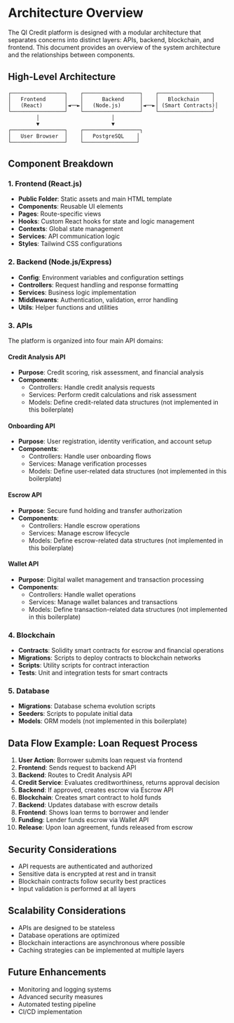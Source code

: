 # Architecture Overview

The QI Credit platform is designed with a modular architecture that separates concerns into distinct layers: APIs, backend, blockchain, and frontend. This document provides an overview of the system architecture and the relationships between components.

## High-Level Architecture

```
┌─────────────────┐    ┌──────────────────┐    ┌─────────────────┐
│   Frontend      │    │      Backend     │    │   Blockchain    │
│   (React)       │◄──►│   (Node.js)      │◄──►│ (Smart Contracts)│
└─────────────────┘    └──────────────────┘    └─────────────────┘
         │                       │
         ▼                       ▼
┌─────────────────┐    ┌──────────────────┐
│   User Browser  │    │   PostgreSQL    │
└─────────────────┘    └─────────────────┘
```

## Component Breakdown

### 1. Frontend (React.js)
- **Public Folder**: Static assets and main HTML template
- **Components**: Reusable UI elements
- **Pages**: Route-specific views
- **Hooks**: Custom React hooks for state and logic management
- **Contexts**: Global state management
- **Services**: API communication logic
- **Styles**: Tailwind CSS configurations

### 2. Backend (Node.js/Express)
- **Config**: Environment variables and configuration settings
- **Controllers**: Request handling and response formatting
- **Services**: Business logic implementation
- **Middlewares**: Authentication, validation, error handling
- **Utils**: Helper functions and utilities

### 3. APIs
The platform is organized into four main API domains:

#### Credit Analysis API
- **Purpose**: Credit scoring, risk assessment, and financial analysis
- **Components**: 
  - Controllers: Handle credit analysis requests
  - Services: Perform credit calculations and risk assessment
  - Models: Define credit-related data structures (not implemented in this boilerplate)

#### Onboarding API
- **Purpose**: User registration, identity verification, and account setup
- **Components**:
  - Controllers: Handle user onboarding flows
  - Services: Manage verification processes
  - Models: Define user-related data structures (not implemented in this boilerplate)

#### Escrow API
- **Purpose**: Secure fund holding and transfer authorization
- **Components**:
  - Controllers: Handle escrow operations
  - Services: Manage escrow lifecycle
  - Models: Define escrow-related data structures (not implemented in this boilerplate)

#### Wallet API
- **Purpose**: Digital wallet management and transaction processing
- **Components**:
  - Controllers: Handle wallet operations
  - Services: Manage wallet balances and transactions
  - Models: Define transaction-related data structures (not implemented in this boilerplate)

### 4. Blockchain
- **Contracts**: Solidity smart contracts for escrow and financial operations
- **Migrations**: Scripts to deploy contracts to blockchain networks
- **Scripts**: Utility scripts for contract interaction
- **Tests**: Unit and integration tests for smart contracts

### 5. Database
- **Migrations**: Database schema evolution scripts
- **Seeders**: Scripts to populate initial data
- **Models**: ORM models (not implemented in this boilerplate)

## Data Flow Example: Loan Request Process

1. **User Action**: Borrower submits loan request via frontend
2. **Frontend**: Sends request to backend API
3. **Backend**: Routes to Credit Analysis API
4. **Credit Service**: Evaluates creditworthiness, returns approval decision
5. **Backend**: If approved, creates escrow via Escrow API
6. **Blockchain**: Creates smart contract to hold funds
7. **Backend**: Updates database with escrow details
8. **Frontend**: Shows loan terms to borrower and lender
9. **Funding**: Lender funds escrow via Wallet API
10. **Release**: Upon loan agreement, funds released from escrow

## Security Considerations

- API requests are authenticated and authorized
- Sensitive data is encrypted at rest and in transit
- Blockchain contracts follow security best practices
- Input validation is performed at all layers

## Scalability Considerations

- APIs are designed to be stateless
- Database operations are optimized
- Blockchain interactions are asynchronous where possible
- Caching strategies can be implemented at multiple layers

## Future Enhancements

- Monitoring and logging systems
- Advanced security measures
- Automated testing pipeline
- CI/CD implementation